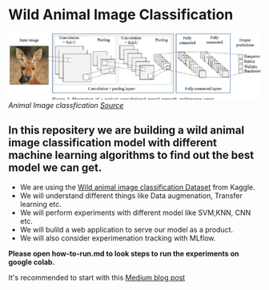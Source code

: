 # Wild Animal Image Classification

![Image](banner.png)
*Animal Image classfication [Source](https://www.semanticscholar.org/paper/Animal-Recognition-and-Identification-with-Deep-for-Nguyen-Maclagan/013d7818f456c95bd0cd6dd4a5ffa4a2c5af41df/figure/2)*

## In this repositery we are building a wild animal image classification model with different machine learning algorithms to find out the best model we can get.
- We are using the [Wild animal image classification Dataset](https://www.kaggle.com/datasets/whenamancodes/wild-animals-images) from Kaggle.
- We will understand different things like Data augmenation, Transfer learning etc.
- We will perform experiments with different model like SVM,KNN, CNN etc.
- We will bulild a web application to serve our model as a product.
- We will also consider experimenation tracking with MLflow.

__Please open how-to-run.md to look steps to run the experiments on google colab.__

It's recommended to start with this [Medium blog post]([https://medium.com/@yogesh.grjr4/naive-bayes-classification-7a0b27201481](https://medium.com/@yogesh.grjr4/wild-animal-image-classifier-78037713f593))


